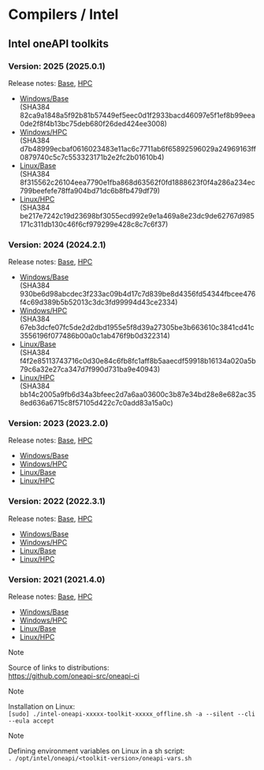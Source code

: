 # Compilers / Intel

## Intel oneAPI toolkits

### Version: 2025 (2025.0.1)

Release notes: [Base](https://www.intel.com/content/www/us/en/developer/articles/release-notes/oneapi-base-toolkit/2025.html), [HPC](https://www.intel.com/content/www/us/en/developer/articles/release-notes/oneapi-hpc-toolkit/2025.html)

* [Windows/Base](https://registrationcenter-download.intel.com/akdlm/IRC_NAS/ae29263e-38b9-4d43-86c3-376d6e0668e7/intel-oneapi-base-toolkit-2025.0.1.47_offline.exe) \
  (SHA384 82ca9a1848a5f92b81b57449ef5eec0d1f2933bacd46097e5f1ef8b99eea0de2f8f4b13bc75deb680f26ded424ee3008)
* [Windows/HPC](https://registrationcenter-download.intel.com/akdlm/IRC_NAS/a37c30c3-a846-4371-a85d-603e9a9eb94c/intel-oneapi-hpc-toolkit-2025.0.1.48_offline.exe) \
  (SHA384 d7b48999ecbaf0616023483e11ac6c7711ab6f65892596029a24969163ff0879740c5c7c553323171b2e2fc2b01610b4)
* [Linux/Base](https://registrationcenter-download.intel.com/akdlm/IRC_NAS/dfc4a434-838c-4450-a6fe-2fa903b75aa7/intel-oneapi-base-toolkit-2025.0.1.46_offline.sh) \
  (SHA384 8f315562c26104eea7790e1fba868d63562f0fd1888623f0f4a286a234ec799beefefe78ffa904bd71dc6b8fb479df79)
* [Linux/HPC](https://registrationcenter-download.intel.com/akdlm/IRC_NAS/b7f71cf2-8157-4393-abae-8cea815509f7/intel-oneapi-hpc-toolkit-2025.0.1.47_offline.sh) \
  (SHA384 be217e7242c19d23698bf3055ecd992e9e1a469a8e23dc9de62767d985171c311db130c46f6cf979299e428c8c7c6f37)

### Version: 2024 (2024.2.1)

Release notes: [Base](https://www.intel.com/content/www/us/en/developer/articles/release-notes/oneapi-base-toolkit/2024.html), [HPC](https://www.intel.com/content/www/us/en/developer/articles/release-notes/oneapi-hpc-toolkit/2024.html)

* [Windows/Base](https://registrationcenter-download.intel.com/akdlm/IRC_NAS/d91caaa0-7306-46ea-a519-79a0423e1903/w_BaseKit_p_2024.2.1.101_offline.exe) \
  (SHA384 930be6d98abcdec3f233ac09b4d17c7d839be8d4356fd54344fbcee476f4c69d389b5b52013c3dc3fd99994d43ce2334)
* [Windows/HPC](https://registrationcenter-download.intel.com/akdlm/IRC_NAS/745e923a-3f85-4e1e-b6dd-637c0e9ccba6/w_HPCKit_p_2024.2.1.80_offline.exe) \
  (SHA384 67eb3dcfe07fc5de2d2dbd1955e5f8d39a27305be3b663610c3841cd41c3556196f077486b00a0c1ab476f9b0d322314)
* [Linux/Base](https://registrationcenter-download.intel.com/akdlm/IRC_NAS/e6ff8e9c-ee28-47fb-abd7-5c524c983e1c/l_BaseKit_p_2024.2.1.100_offline.sh) \
  (SHA384 f4f2e85113743716c0d30e84c6fb8fc1aff8b5aaecdf59918b16134a020a5b79c6a32e27ca347d7f990d731ba9e40943)
* [Linux/HPC](https://registrationcenter-download.intel.com/akdlm/IRC_NAS/d461a695-6481-426f-a22f-b5644cd1fa8b/l_HPCKit_p_2024.2.1.79_offline.sh) \
  (SHA384 bb14c2005a9fb6d34a3bfeec2d7a6aa03600c3b87e34bd28e8e682ac358ed636a6715c8f57105d422c7c0add83a15a0c)

### Version: 2023 (2023.2.0)

Release notes: [Base](https://www.intel.com/content/www/us/en/developer/articles/release-notes/oneapi-base-toolkit/2023.html), [HPC](https://www.intel.com/content/www/us/en/developer/articles/release-notes/oneapi-hpc-toolkit/2023.html)

* [Windows/Base](https://registrationcenter-download.intel.com/akdlm/IRC_NAS/f96c71db-2c6c-45d9-8c1f-0348ef5885cf/w_BaseKit_p_2023.2.0.49396_offline.exe)
* [Windows/HPC](https://registrationcenter-download.intel.com/akdlm/IRC_NAS/438527fc-7140-422c-a851-389f2791816b/w_HPCKit_p_2023.2.0.49441_offline.exe)
* [Linux/Base](https://registrationcenter-download.intel.com/akdlm/IRC_NAS/992857b9-624c-45de-9701-f6445d845359/l_BaseKit_p_2023.2.0.49397_offline.sh)
* [Linux/HPC](https://registrationcenter-download.intel.com/akdlm/IRC_NAS/0722521a-34b5-4c41-af3f-d5d14e88248d/l_HPCKit_p_2023.2.0.49440_offline.sh)

### Version: 2022 (2022.3.1)

Release notes: [Base](https://www.intel.com/content/www/us/en/developer/articles/release-notes/oneapi-base-toolkit/2022.html), [HPC](https://www.intel.com/content/www/us/en/developer/articles/release-notes/oneapi-hpc-toolkit/2022.html)

* [Windows/Base](https://registrationcenter-download.intel.com/akdlm/IRC_NAS/18969/w_BaseKit_p_2022.3.1.19798_offline.exe)
* [Windows/HPC](https://registrationcenter-download.intel.com/akdlm/IRC_NAS/18976/w_HPCKit_p_2022.3.1.19755_offline.exe)
* [Linux/Base](https://registrationcenter-download.intel.com/akdlm/IRC_NAS/18970/l_BaseKit_p_2022.3.1.17310_offline.sh)
* [Linux/HPC](https://registrationcenter-download.intel.com/akdlm/IRC_NAS/18975/l_HPCKit_p_2022.3.1.16997_offline.sh)

### Version: 2021 (2021.4.0)

Release notes: [Base](https://www.intel.com/content/www/us/en/developer/articles/release-notes/oneapi-base-toolkit/2021.html), [HPC](https://www.intel.com/content/www/us/en/developer/articles/release-notes/oneapi-hpc-toolkit/2021.html)

* [Windows/Base](https://registrationcenter-download.intel.com/akdlm/IRC_NAS/18195/w_BaseKit_p_2021.4.0.3421_offline.exe)
* [Windows/HPC](https://registrationcenter-download.intel.com/akdlm/IRC_NAS/18247/w_HPCKit_p_2021.4.0.3340_offline.exe)
* [Linux/Base](https://registrationcenter-download.intel.com/akdlm/IRC_NAS/18236/l_BaseKit_p_2021.4.0.3422_offline.sh)
* [Linux/HPC](https://registrationcenter-download.intel.com/akdlm/IRC_NAS/18211/l_HPCKit_p_2021.4.0.3347_offline.sh)

> [!NOTE]
> Source of links to distributions: \
> <https://github.com/oneapi-src/oneapi-ci>

> [!NOTE]
> Installation on Linux: \
> `[sudo] ./intel-oneapi-xxxxx-toolkit-xxxxx_offline.sh -a --silent --cli --eula accept`

> [!NOTE]
> Defining environment variables on Linux in a sh script: \
> `. /opt/intel/oneapi/<toolkit-version>/oneapi-vars.sh`
